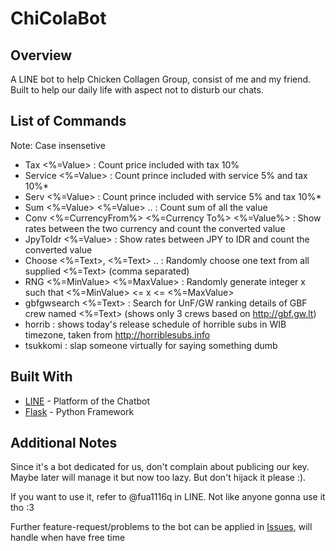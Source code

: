 # ChiColaBot

## Overview
A LINE bot to help Chicken Collagen Group, consist of me and my friend. Built to help our daily life with aspect not to disturb our chats. 

## List of Commands
Note: Case insensetive
* Tax <%=Value> : Count price included with tax 10%
* Service <%=Value> : Count prince included with service 5% and tax 10%*
* Serv <%=Value> : Count prince included with service 5% and tax 10%*
* Sum <%=Value> <%=Value> .. : Count sum of all the value
* Conv <%=CurrencyFrom%> <%=Currency To%> <%=Value%> : Show rates between the two currency and count the converted value
* JpyToIdr <%=Value> : Show rates between JPY to IDR and count the converted value
* Choose <%=Text>, <%=Text> .. : Randomly choose one text from all supplied <%=Text> (comma separated)
* RNG <%=MinValue> <%=MaxValue> : Randomly generate integer x such that <%=MinValue> <= x <= <%=MaxValue>
* gbfgwsearch <%=Text> : Search for UnF/GW ranking details of GBF crew named <%=Text> (shows only 3 crews based on http://gbf.gw.lt)
* horrib : shows today's release schedule of horrible subs in WIB timezone, taken from http://horriblesubs.info
* tsukkomi : slap someone virtually for saying something dumb

## Built With
* [LINE](https://developers.line.me/en/) - Platform of the Chatbot
* [Flask](http://flask.pocoo.org/) - Python Framework

## Additional Notes
Since it's a bot dedicated for us, don't complain about publicing our key. 
Maybe later will manage it but now too lazy. But don't hijack it please :).

If you want to use it, refer to @fua1116q in LINE. Not like anyone gonna use it tho :3

Further feature-request/problems to the bot can be applied in [Issues](https://github.com/Azudeus/ChiColaBot/issues), will handle when have free time
